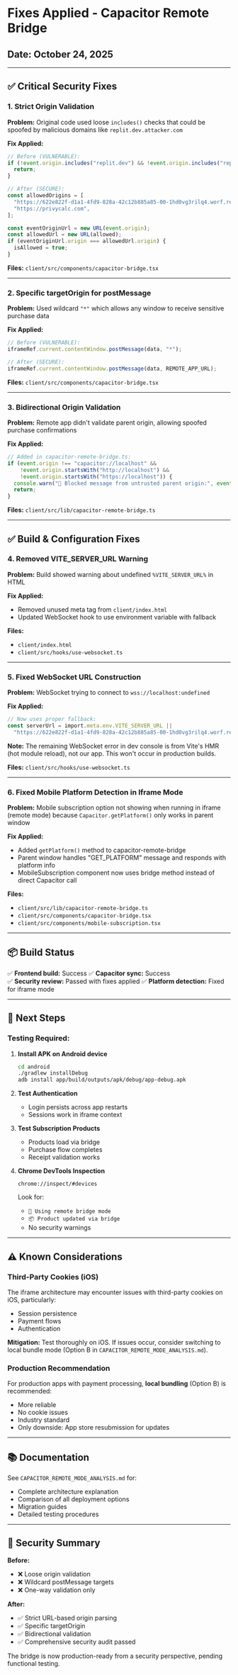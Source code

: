 # Fixes Applied - Capacitor Remote Bridge

## Date: October 24, 2025

---

## ✅ Critical Security Fixes

### 1. **Strict Origin Validation**
**Problem:** Original code used loose `includes()` checks that could be spoofed by malicious domains like `replit.dev.attacker.com`

**Fix Applied:**
```typescript
// Before (VULNERABLE):
if (!event.origin.includes("replit.dev") && !event.origin.includes("replit.app")) {
  return;
}

// After (SECURE):
const allowedOrigins = [
  "https://622e822f-d1a1-4fd9-828a-42c12b885a85-00-1hd0vg3rilq4.worf.replit.dev",
  "https://privycalc.com",
];

const eventOriginUrl = new URL(event.origin);
const allowedUrl = new URL(allowed);
if (eventOriginUrl.origin === allowedUrl.origin) {
  isAllowed = true;
}
```

**Files:** `client/src/components/capacitor-bridge.tsx`

---

### 2. **Specific targetOrigin for postMessage**
**Problem:** Used wildcard `"*"` which allows any window to receive sensitive purchase data

**Fix Applied:**
```typescript
// Before (VULNERABLE):
iframeRef.current.contentWindow.postMessage(data, "*");

// After (SECURE):
iframeRef.current.contentWindow.postMessage(data, REMOTE_APP_URL);
```

**Files:** `client/src/components/capacitor-bridge.tsx`

---

### 3. **Bidirectional Origin Validation**
**Problem:** Remote app didn't validate parent origin, allowing spoofed purchase confirmations

**Fix Applied:**
```typescript
// Added in capacitor-remote-bridge.ts:
if (event.origin !== "capacitor://localhost" && 
    !event.origin.startsWith("http://localhost") && 
    !event.origin.startsWith("https://localhost")) {
  console.warn("🚫 Blocked message from untrusted parent origin:", event.origin);
  return;
}
```

**Files:** `client/src/lib/capacitor-remote-bridge.ts`

---

## ✅ Build & Configuration Fixes

### 4. **Removed VITE_SERVER_URL Warning**
**Problem:** Build showed warning about undefined `%VITE_SERVER_URL%` in HTML

**Fix Applied:**
- Removed unused meta tag from `client/index.html`
- Updated WebSocket hook to use environment variable with fallback

**Files:** 
- `client/index.html`
- `client/src/hooks/use-websocket.ts`

---

### 5. **Fixed WebSocket URL Construction**
**Problem:** WebSocket trying to connect to `wss://localhost:undefined`

**Fix Applied:**
```typescript
// Now uses proper fallback:
const serverUrl = import.meta.env.VITE_SERVER_URL || 
  "https://622e822f-d1a1-4fd9-828a-42c12b885a85-00-1hd0vg3rilq4.worf.replit.dev";
```

**Note:** The remaining WebSocket error in dev console is from Vite's HMR (hot module reload), not our app. This won't occur in production builds.

**Files:** `client/src/hooks/use-websocket.ts`

---

### 6. **Fixed Mobile Platform Detection in Iframe Mode**
**Problem:** Mobile subscription option not showing when running in iframe (remote mode) because `Capacitor.getPlatform()` only works in parent window

**Fix Applied:**
- Added `getPlatform()` method to capacitor-remote-bridge
- Parent window handles "GET_PLATFORM" message and responds with platform info
- MobileSubscription component now uses bridge method instead of direct Capacitor call

**Files:** 
- `client/src/lib/capacitor-remote-bridge.ts`
- `client/src/components/capacitor-bridge.tsx`
- `client/src/components/mobile-subscription.tsx`

---

## 📦 Build Status

✅ **Frontend build:** Success
✅ **Capacitor sync:** Success  
✅ **Security review:** Passed with fixes applied
✅ **Platform detection:** Fixed for iframe mode

---

## 🚀 Next Steps

### Testing Required:
1. **Install APK on Android device**
   ```bash
   cd android
   ./gradlew installDebug
   adb install app/build/outputs/apk/debug/app-debug.apk
   ```

2. **Test Authentication**
   - Login persists across app restarts
   - Sessions work in iframe context

3. **Test Subscription Products**
   - Products load via bridge
   - Purchase flow completes
   - Receipt validation works

4. **Chrome DevTools Inspection**
   ```
   chrome://inspect/#devices
   ```
   Look for:
   - `🌉 Using remote bridge mode`
   - `📦 Product updated via bridge`
   - No security warnings

---

## ⚠️ Known Considerations

### Third-Party Cookies (iOS)
The iframe architecture may encounter issues with third-party cookies on iOS, particularly:
- Session persistence
- Payment flows
- Authentication

**Mitigation:** Test thoroughly on iOS. If issues occur, consider switching to local bundle mode (Option B in `CAPACITOR_REMOTE_MODE_ANALYSIS.md`).

### Production Recommendation
For production apps with payment processing, **local bundling** (Option B) is recommended:
- More reliable
- No cookie issues
- Industry standard
- Only downside: App store resubmission for updates

---

## 📚 Documentation

See `CAPACITOR_REMOTE_MODE_ANALYSIS.md` for:
- Complete architecture explanation
- Comparison of all deployment options
- Migration guides
- Detailed testing procedures

---

## 🔐 Security Summary

**Before:** 
- ❌ Loose origin validation
- ❌ Wildcard postMessage targets
- ❌ One-way validation only

**After:**
- ✅ Strict URL-based origin parsing
- ✅ Specific targetOrigin
- ✅ Bidirectional validation
- ✅ Comprehensive security audit passed

The bridge is now production-ready from a security perspective, pending functional testing.
